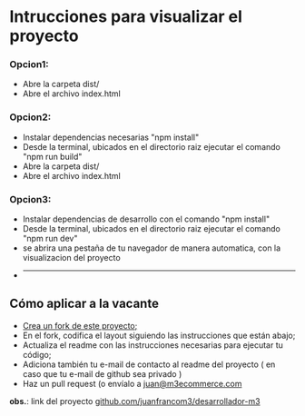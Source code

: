 # Intrucciones para visualizar el proyecto

### Opcion1:

- Abre la carpeta dist/
- Abre el archivo index.html

### Opcion2:

- Instalar dependencias necesarias "npm install"
- Desde la terminal, ubicados en el directorio raiz ejecutar el comando "npm run build"
- Abre la carpeta dist/
- Abre el archivo index.html

### Opcion3:

- Instalar dependencias de desarrollo con el comando "npm install"
- Desde la terminal, ubicados en el directorio raiz ejecutar el comando "npm run dev"
- se abrira una pestaña de tu navegador de manera automatica, con la visualizacion del proyecto
- ***

## Cómo aplicar a la vacante

- [Crea un fork de este proyecto;](https://github.com/agenciam3/Desenvolvedor-M3/fork)
- En el fork, codifica el layout siguiendo las instrucciones que están abajo;
- Actualiza el readme con las instrucciones necesarias para ejecutar tu código;
- Adiciona también tu e-mail de contacto al readme del proyecto ( en caso que tu e-mail de github sea privado )
- Haz un pull request (o envíalo a [juan@m3ecommerce.com](mailto:juan@m3ecommerce.com?subject=Vacante%20DEV%20-%20M3)

**obs.**: link del proyecto [github.com/juanfrancom3/desarrollador-m3](https://github.com/juanfrancom3/desarrollador-m3)
